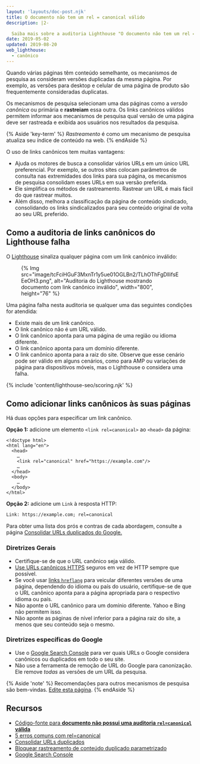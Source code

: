 ```yaml
---
layout: 'layouts/doc-post.njk'
title: O documento não tem um rel = canonical válido
description: |2-

  Saiba mais sobre a auditoria Lighthouse "O documento não tem um rel = canonical".
date: 2019-05-02
updated: 2019-08-20
web_lighthouse:
  - canônico
---
```


Quando várias páginas têm conteúdo semelhante, os mecanismos de pesquisa as consideram versões duplicadas da mesma página. Por exemplo, as versões para desktop e celular de uma página de produto são frequentemente consideradas duplicatas.

Os mecanismos de pesquisa selecionam uma das páginas como a _versão canônica_ ou primária e **rastreiam** essa outra. Os links canônicos válidos permitem informar aos mecanismos de pesquisa qual versão de uma página deve ser rastreada e exibida aos usuários nos resultados da pesquisa.

{% Aside 'key-term' %} _Rastreamento_ é como um mecanismo de pesquisa atualiza seu índice de conteúdo na web. {% endAside %}

O uso de links canônicos tem muitas vantagens:

- Ajuda os motores de busca a consolidar vários URLs em um único URL preferencial. Por exemplo, se outros sites colocam parâmetros de consulta nas extremidades dos links para sua página, os mecanismos de pesquisa consolidam esses URLs em sua versão preferida.
- Ele simplifica os métodos de rastreamento. Rastrear um URL é mais fácil do que rastrear muitos.
- Além disso, melhora a classificação da página de conteúdo sindicado, consolidando os links sindicalizados para seu conteúdo original de volta ao seu URL preferido.

## Como a auditoria de links canônicos do Lighthouse falha

O [Lighthouse](https://developers.google.com/web/tools/lighthouse/) sinaliza qualquer página com um link canônico inválido:

<figure>{% Img src="image/tcFciHGuF3MxnTr1y5ue01OGLBn2/TLhOThFgDllifsEEeOH3.png", alt="Auditoria do Lighthouse mostrando documento com link canônico inválido", width="800", height="76" %}</figure>

Uma página falha nesta auditoria se qualquer uma das seguintes condições for atendida:

- Existe mais de um link canônico.
- O link canônico não é um URL válido.
- O link canônico aponta para uma página de uma região ou idioma diferente.
- O link canônico aponta para um domínio diferente.
- O link canônico aponta para a raiz do site. Observe que esse cenário pode ser válido em alguns cenários, como para AMP ou variações de página para dispositivos móveis, mas o Lighthouse o considera uma falha.

{% include 'content/lighthouse-seo/scoring.njk' %}

## Como adicionar links canônicos às suas páginas

Há duas opções para especificar um link canônico.

**Opção 1:** adicione um elemento `<link rel=canonical>` ao `<head>` da página:

```html/4
<!doctype html>
<html lang="en">
  <head>
    …
    <link rel="canonical" href="https://example.com"/>
    …
  </head>
  <body>
    …
  </body>
</html>
```

**Opção 2:** adicione um `Link` à resposta HTTP:

```html
Link: https://example.com; rel=canonical
```

Para obter uma lista dos prós e contras de cada abordagem, consulte a página [Consolidar URLs duplicados do Google.](https://support.google.com/webmasters/answer/139066)

### Diretrizes Gerais

- Certifique-se de que o URL canônico seja válido.
- [Use URLs canônicos HTTPS](https://developers.google.com/web/fundamentals/security/encrypt-in-transit/why-https) seguros em vez de HTTP sempre que possível.
- Se você usar [links `hreflang`](/hreflang) para veicular diferentes versões de uma página, dependendo do idioma ou país do usuário, certifique-se de que o URL canônico aponta para a página apropriada para o respectivo idioma ou país.
- Não aponte o URL canônico para um domínio diferente. Yahoo e Bing não permitem isso.
- Não aponte as páginas de nível inferior para a página raiz do site, a menos que seu conteúdo seja o mesmo.

### Diretrizes específicas do Google

- Use o [Google Search Console](https://search.google.com/search-console/index) para ver quais URLs o Google considera canônicos ou duplicados em todo o seu site.
- Não use a ferramenta de remoção de URL do Google para canonização. Ele remove _todas_ as versões de um URL da pesquisa.

{% Aside 'note' %} Recomendações para outros mecanismos de pesquisa são bem-vindas. [Edite esta página](https://github.com/GoogleChrome/web.dev/blob/master/src/site/content/en/lighthouse-seo/canonical/index.md). {% endAside %}

## Recursos

- [Código-fonte para **documento não possui uma auditoria `rel=canonical` válida**](https://github.com/GoogleChrome/lighthouse/blob/master/lighthouse-core/audits/seo/canonical.js)
- [5 erros comuns com rel=canonical](https://webmasters.googleblog.com/2013/04/5-common-mistakes-with-relcanonical.html)
- [Consolidar URLs duplicados](https://support.google.com/webmasters/answer/139066)
- [Bloquear rastreamento de conteúdo duplicado parametrizado](https://support.google.com/webmasters/answer/6080548)
- [Google Search Console](https://search.google.com/search-console/index)
